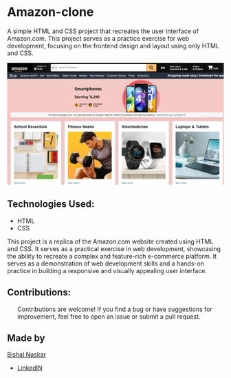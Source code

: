 # Amazon-clone

A simple HTML and CSS project that recreates the user interface of Amazon.com. This project serves as a practice exercise for web development, focusing on the frontend design and layout using only HTML and CSS.

<img src="https://github.com/Bishal-5/Amazon-Clone/blob/main/Amazon-Clone/Screenshot/Amazon.jpeg">
<h2>Technologies Used:</h2>
<ul>
  <li>HTML</li>
  <li>CSS</li>
</ul>
This project is a replica of the Amazon.com website created using HTML and CSS. It serves as a practical exercise in web development, showcasing the ability to recreate a complex and feature-rich e-commerce platform. It serves as a demonstration of web development skills and a hands-on practice in building a responsive and visually appealing user interface.

<h2>Contributions:</h2>
<ul>Contributions are welcome! If you find a bug or have suggestions for improvement, feel free to open an issue or submit a pull request.</ul>

<h2>Made by</h2>
<a href="https://github.com/Bishal-5">Bishal Naskar</a>

<ul>
  <li><a href="https://www.linkedin.com/in/bishal-naskar-2a5716250/">LinkedIN</a></li>
</ul>
